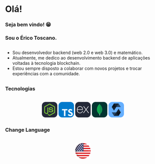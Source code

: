 # Olá!

### Seja bem vindo! 😁

### Sou o Érico Toscano.

##

- Sou desenvolvedor backend (web 2.0 e web 3.0) e matemático.
- Atualmente, me dedico ao desenvolvimento backend de aplicações voltadas à tecnologia blockchain.
- Estou sempre disposto a colaborar com novos projetos e trocar experiências com a comunidade.

##

### Tecnologias

<div style="display: inline_block" align="center"><br>
    <img align="center" alt="Erico-NodeJS" height="50" width="50" src="https://github.com/tandpfun/skill-icons/blob/main/icons/NodeJS-Dark.svg">
    <img align="center" alt="Erico-Typescript" height="50" width="50" src="https://github.com/tandpfun/skill-icons/blob/main/icons/TypeScript.svg">
    <img align="center" alt="Erico-Express" height="50" width="50" src="https://github.com/tandpfun/skill-icons/blob/main/icons/ExpressJS-Dark.svg">
    <img align="center" alt="Erico-Mongo" height="50" width="50" src="https://github.com/tandpfun/skill-icons/blob/main/icons/MongoDB.svg">
    <img align="center" alt="Erico-Solidity" height="50" width="50"src="https://github.com/tandpfun/skill-icons/blob/main/icons/Solidity.svg">
</div>

##

### Change Language

<div style="display: inline_block" align="center"><br>
    <img align="center" alt="Erico-Us" height="50" width="50" src="/us.png">
</div>

##
  

